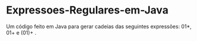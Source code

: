 # Expressoes-Regulares-em-Java
Um código feito em Java para gerar cadeias das seguintes expressões: 01*, 01+ e (01)+ 
.
